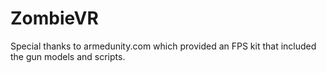 # ZombieVR

Special thanks to armedunity.com which provided an FPS kit that included the gun models and scripts.